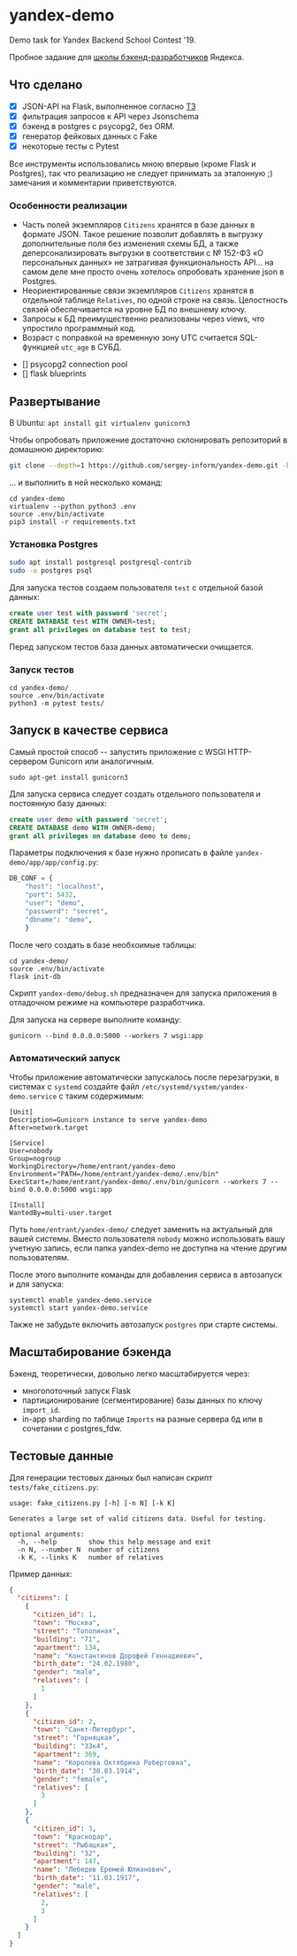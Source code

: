 # yandex-demo
Demo task for Yandex Backend School Contest '19.

Пробное задание для [школы бэкенд-разработчиков](https://yandex.ru/promo/academy/backend-school/) Яндекса.
  
## Что сделано
- [x] JSON-API на Flask, выполненное согласно [ТЗ](./TASK.pdf)
- [x] фильтрация запросов к API через Jsonschema
- [x] бэкенд в postgres c psycopg2, без ORM.
- [x] генератор фейковых данных c Fake
- [x] некоторые тесты с Pytest

Все инструменты использовались мною впервые (кроме Flask и Postgres), так что реализацию не следует принимать за эталонную ;) замечания и комментарии приветствуются.

### Особенности реализации
* Часть полей экземпляров `Citizens` хранятся в базе данных в формате JSON. Такое решение позволит добавлять в выгрузку дополнительные поля без изменения схемы БД, а также деперсонализировать выгрузки в соответствии с № 152-ФЗ «О персональных данных» не затрагивая функциональность API... на самом деле мне просто очень хотелось опробовать хранение json в Postgres.
* Неориентированные связи экземпляров `Citizens` хранятся в отдельной таблице `Relatives`, по одной строке на связь. Целостность связей обеспечивается на уровне БД по внешнему ключу.
* Запросы к БД преимущественно реализованы через views, что упростило программный код.
* Возраст с поправкой на временную зону UTC считается SQL-функцией `utc_age` в СУБД.
  
- [] psycopg2 connection pool
- [] flask blueprints

## Развертывание
В Ubuntu: `apt install git virtualenv gunicorn3`

Чтобы опробовать приложение достаточно склонировать репозиторий в домашнюю директорию: 
```bash
git clone --depth=1 https://github.com/sergey-inform/yandex-demo.git -b dev
```
... и выполнить в ней несколько команд:
```
cd yandex-demo
virtualenv --python python3 .env
source .env/bin/activate
pip3 install -r requirements.txt 
```
### Установка Postgres
```bash
sudo apt install postgresql postgresql-contrib
sudo -u postgres psql  
```
Для запуска тестов создаем пользователя `test` с отдельной базой данных:
```SQL
create user test with password 'secret';
CREATE DATABASE test WITH OWNER=test;
grant all privileges on database test to test;
```
Перед запуском тестов база данных автоматически очищается. 

### Запуск тестов
```
cd yandex-demo/
source .env/bin/activate
python3 -m pytest tests/
```

## Запуск в качестве сервиса
Самый простой способ -- запустить приложение с WSGI HTTP-сервером Gunicorn или аналогичным.
```
sudo apt-get install gunicorn3
```
Для запуска сервиса следует создать отдельного пользователя и постоянную базу данных:
```SQL
create user demo with password 'secret';
CREATE DATABASE demo WITH OWNER=demo;
grant all privileges on database demo to demo;
```
Параметры подключения к базе нужно прописать в файле `yandex-demo/app/app/config.py`:
```python
DB_CONF = {
    "host": "localhost",
    "port": 5432,
    "user": "demo",
    "password": "secret",
    "dbname": "demo",
    }
```
После чего создать в базе необхоимые таблицы:
```
cd yandex-demo/
source .env/bin/activate
flask init-db
```
Скрипт `yandex-demo/debug.sh` предназначен для запуска приложения в отладочном режиме на компьютере разработчика.

Для запуска на сервере выполните команду:
```
gunicorn --bind 0.0.0.0:5000 --workers 7 wsgi:app
```
### Автоматический запуск 
Чтобы приложение автоматически запускалось после перезагрузки, в системах с `systemd` создайте файл `/etc/systemd/system/yandex-demo.service` с таким содержимым:
```
[Unit]
Description=Gunicorn instance to serve yandex-demo
After=network.target

[Service]
User=nobody
Group=nogroup
WorkingDirectory=/home/entrant/yandex-demo
Environment="PATH=/home/entrant/yandex-demo/.env/bin"
ExecStart=/home/entrant/yandex-demo/.env/bin/gunicorn --workers 7 --bind 0.0.0.0:5000 wsgi:app

[Install]
WantedBy=multi-user.target
```
Путь `home/entrant/yandex-demo/` следует заменить на актуальный для вашей системы. Вместо пользователя `nobody` можно использовать вашу учетную запись, если папка yandex-demo не доступна на чтение другим пользователям.

После этого выполните команды для добавления сервиса в автозапуск и для запуска:
```
systemctl enable yandex-demo.service
systemctl start yandex-demo.service
```

Также не забудьте включить автозапуск `postgres` при старте системы. 

## Масштабирование бэкенда
Бэкенд, теоретически, довольно легко масштабируется через:
* многопоточный запуск Flask 
* партиционирование (сегментирование) базы данных по ключу `import_id`.
* in-app sharding по таблице `Imports` на разные сервера бд или в сочетании с postgres_fdw.

## Тестовые данные
Для генерации тестовых данных был написан скрипт `tests/fake_citizens.py`:
```
usage: fake_citizens.py [-h] [-n N] [-k K]

Generates a large set of valid citizens data. Useful for testing.

optional arguments:
  -h, --help        show this help message and exit
  -n N, --number N  number of citizens
  -k K, --links K   number of relatives
```
Пример данных:
```json
{
  "citizens": [
    {
      "citizen_id": 1,
      "town": "Москва",
      "street": "Тополиная",
      "building": "71",
      "apartment": 134,
      "name": "Константинов Дорофей Геннадиевич",
      "birth_date": "24.02.1980",
      "gender": "male",
      "relatives": [
        1
      ]
    },
    {
      "citizen_id": 2,
      "town": "Санкт-Петербург",
      "street": "Горняцкая",
      "building": "33к4",
      "apartment": 369,
      "name": "Королева Октябрина Робертовна",
      "birth_date": "30.03.1914",
      "gender": "female",
      "relatives": [
        3
      ]
    },
    {
      "citizen_id": 3,
      "town": "Краснодар",
      "street": "Рыбацкая",
      "building": "32",
      "apartment": 147,
      "name": "Лебедев Еремей Юлианович",
      "birth_date": "11.03.1917",
      "gender": "male",
      "relatives": [
        2,
        3
      ]
    }
  ]
}
```



